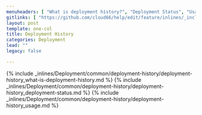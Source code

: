 ```yaml
---
menuheaders: [ "What is deployment history?", "Deployment Status", "Usage" ]
gitlinks: [ "https://github.com/cloud66/help/edit/feature/inlines/_includes/_inlines/Deployment/common/deployment-history/deployment-history_what-is-deployment-history.md", "https://github.com/cloud66/help/edit/feature/inlines/_includes/_inlines/Deployment/common/deployment-history/deployment-history_deployment-status.md", "https://github.com/cloud66/help/edit/feature/inlines/_includes/_inlines/Deployment/common/deployment-history/deployment-history_usage.md" ]
layout: post
template: one-col
title: Deployment History
categories: Deployment
lead: ""
legacy: false

---
```


<a name="1"></a>{% include _inlines/Deployment/common/deployment-history/deployment-history_what-is-deployment-history.md %}
<a name="2"></a>{% include _inlines/Deployment/common/deployment-history/deployment-history_deployment-status.md %}
<a name="3"></a>{% include _inlines/Deployment/common/deployment-history/deployment-history_usage.md %}